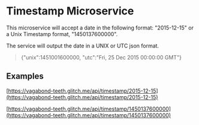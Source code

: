#  Timestamp Microservice

This microservice will accept a date in the following format: "2015-12-15" or a Unix Timestamp format, "1450137600000".

The service will output the date in a UNIX or UTC json format.

>  {"unix":1451001600000, "utc":"Fri, 25 Dec 2015 00:00:00 GMT"}


## Examples

[https://vagabond-teeth.glitch.me/api/timestamp/2015-12-15](https://vagabond-teeth.glitch.me/api/timestamp/2015-12-15)

[https://vagabond-teeth.glitch.me/api/timestamp/1450137600000](https://vagabond-teeth.glitch.me/api/timestamp/1450137600000)


